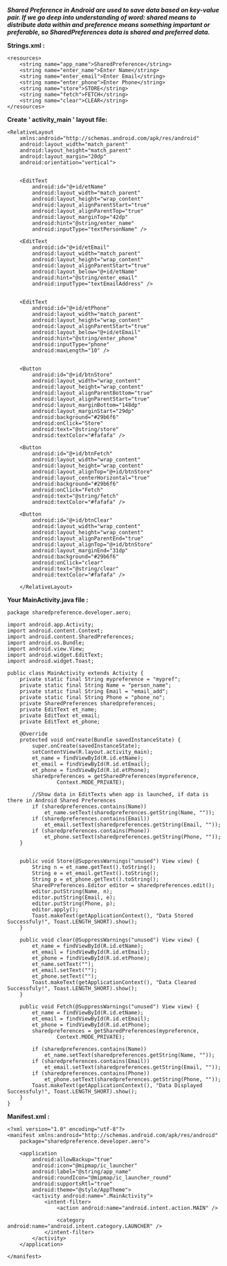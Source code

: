 ***Shared Preference in Android are used to save data based on key-value pair. If we go deep into understanding of word: shared means to distribute data within and preference means something important or preferable, so SharedPreferences data is shared and preferred data.***

**Strings.xml :**

    <resources>
        <string name="app_name">SharedPreference</string>
        <string name="enter_name">Enter Name</string>
        <string name="enter_email">Enter Email</string>
        <string name="enter_phone">Enter Phone</string>
        <string name="store">STORE</string>
        <string name="fetch">FETCH</string>
        <string name="clear">CLEAR</string>
    </resources>

**Create ' activity_main ' layout file:**

    <RelativeLayout
        xmlns:android="http://schemas.android.com/apk/res/android"
        android:layout_width="match_parent"
        android:layout_height="match_parent"
        android:layout_margin="20dp"
        android:orientation="vertical">


        <EditText
            android:id="@+id/etName"
            android:layout_width="match_parent"
            android:layout_height="wrap_content"
            android:layout_alignParentStart="true"
            android:layout_alignParentTop="true"
            android:layout_marginTop="42dp"
            android:hint="@string/enter_name"
            android:inputType="textPersonName" />

        <EditText
            android:id="@+id/etEmail"
            android:layout_width="match_parent"
            android:layout_height="wrap_content"
            android:layout_alignParentStart="true"
            android:layout_below="@+id/etName"
            android:hint="@string/enter_email"
            android:inputType="textEmailAddress" />


        <EditText
            android:id="@+id/etPhone"
            android:layout_width="match_parent"
            android:layout_height="wrap_content"
            android:layout_alignParentStart="true"
            android:layout_below="@+id/etEmail"
            android:hint="@string/enter_phone"
            android:inputType="phone"
            android:maxLength="10" />


        <Button
            android:id="@+id/btnStore"
            android:layout_width="wrap_content"
            android:layout_height="wrap_content"
            android:layout_alignParentBottom="true"
            android:layout_alignParentStart="true"
            android:layout_marginBottom="148dp"
            android:layout_marginStart="29dp"
            android:background="#29b6f6"
            android:onClick="Store"
            android:text="@string/store"
            android:textColor="#fafafa" />

        <Button
            android:id="@+id/btnFetch"
            android:layout_width="wrap_content"
            android:layout_height="wrap_content"
            android:layout_alignTop="@+id/btnStore"
            android:layout_centerHorizontal="true"
            android:background="#29b6f6"
            android:onClick="Fetch"
            android:text="@string/fetch"
            android:textColor="#fafafa" />

        <Button
            android:id="@+id/btnClear"
            android:layout_width="wrap_content"
            android:layout_height="wrap_content"
            android:layout_alignParentEnd="true"
            android:layout_alignTop="@+id/btnStore"
            android:layout_marginEnd="31dp"
            android:background="#29b6f6"
            android:onClick="clear"
            android:text="@string/clear"
            android:textColor="#fafafa" />

        </RelativeLayout>

**Your MainActivity.java file :**

    package sharedpreference.developer.aero;

    import android.app.Activity;
    import android.content.Context;
    import android.content.SharedPreferences;
    import android.os.Bundle;
    import android.view.View;
    import android.widget.EditText;
    import android.widget.Toast;

    public class MainActivity extends Activity {
        private static final String mypreference = "mypref";
        private static final String Name = "person_name";
        private static final String Email = "email_add";
        private static final String Phone = "phone_no";
        private SharedPreferences sharedpreferences;
        private EditText et_name;
        private EditText et_email;
        private EditText et_phone;

        @Override
        protected void onCreate(Bundle savedInstanceState) {
            super.onCreate(savedInstanceState);
            setContentView(R.layout.activity_main);
            et_name = findViewById(R.id.etName);
            et_email = findViewById(R.id.etEmail);
            et_phone = findViewById(R.id.etPhone);
            sharedpreferences = getSharedPreferences(mypreference,
                    Context.MODE_PRIVATE);

            //Show data in EditTexts when app is launched, if data is there in Android Shared Preferences
            if (sharedpreferences.contains(Name))
                et_name.setText(sharedpreferences.getString(Name, ""));
            if (sharedpreferences.contains(Email))
                et_email.setText(sharedpreferences.getString(Email, ""));
            if (sharedpreferences.contains(Phone))
                et_phone.setText(sharedpreferences.getString(Phone, ""));
        }


        public void Store(@SuppressWarnings("unused") View view) {
            String n = et_name.getText().toString();
            String e = et_email.getText().toString();
            String p = et_phone.getText().toString();
            SharedPreferences.Editor editor = sharedpreferences.edit();
            editor.putString(Name, n);
            editor.putString(Email, e);
            editor.putString(Phone, p);
            editor.apply();
            Toast.makeText(getApplicationContext(), "Data Stored Successfuly!", Toast.LENGTH_SHORT).show();
        }

        public void clear(@SuppressWarnings("unused") View view) {
            et_name = findViewById(R.id.etName);
            et_email = findViewById(R.id.etEmail);
            et_phone = findViewById(R.id.etPhone);
            et_name.setText("");
            et_email.setText("");
            et_phone.setText("");
            Toast.makeText(getApplicationContext(), "Data Cleared Successfuly!", Toast.LENGTH_SHORT).show();
        }

        public void Fetch(@SuppressWarnings("unused") View view) {
            et_name = findViewById(R.id.etName);
            et_email = findViewById(R.id.etEmail);
            et_phone = findViewById(R.id.etPhone);
            sharedpreferences = getSharedPreferences(mypreference,
                    Context.MODE_PRIVATE);

            if (sharedpreferences.contains(Name))
                et_name.setText(sharedpreferences.getString(Name, ""));
            if (sharedpreferences.contains(Email))
                et_email.setText(sharedpreferences.getString(Email, ""));
            if (sharedpreferences.contains(Phone))
                et_phone.setText(sharedpreferences.getString(Phone, ""));
            Toast.makeText(getApplicationContext(), "Data Displayed Successfuly!", Toast.LENGTH_SHORT).show();
        }
    }        
    
**Manifest.xml :**

    <?xml version="1.0" encoding="utf-8"?>
    <manifest xmlns:android="http://schemas.android.com/apk/res/android"
        package="sharedpreference.developer.aero">

        <application
            android:allowBackup="true"
            android:icon="@mipmap/ic_launcher"
            android:label="@string/app_name"
            android:roundIcon="@mipmap/ic_launcher_round"
            android:supportsRtl="true"
            android:theme="@style/AppTheme">
            <activity android:name=".MainActivity">
                <intent-filter>
                    <action android:name="android.intent.action.MAIN" />

                    <category android:name="android.intent.category.LAUNCHER" />
                </intent-filter>
            </activity>
        </application>

    </manifest>    